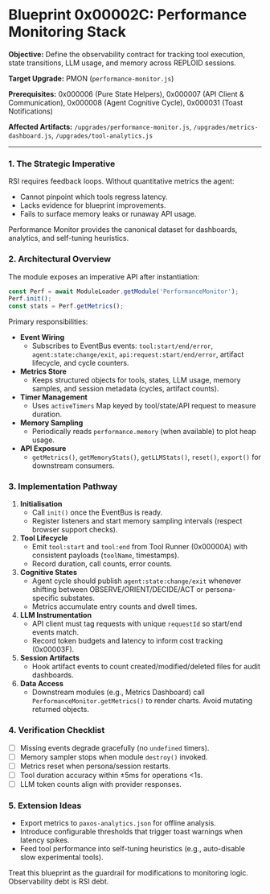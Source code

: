 # Blueprint 0x00002C: Performance Monitoring Stack

**Objective:** Define the observability contract for tracking tool execution, state transitions, LLM usage, and memory across REPLOID sessions.

**Target Upgrade:** PMON (`performance-monitor.js`)

**Prerequisites:** 0x000006 (Pure State Helpers), 0x000007 (API Client & Communication), 0x000008 (Agent Cognitive Cycle), 0x000031 (Toast Notifications)

**Affected Artifacts:** `/upgrades/performance-monitor.js`, `/upgrades/metrics-dashboard.js`, `/upgrades/tool-analytics.js`

---

### 1. The Strategic Imperative
RSI requires feedback loops. Without quantitative metrics the agent:
- Cannot pinpoint which tools regress latency.
- Lacks evidence for blueprint improvements.
- Fails to surface memory leaks or runaway API usage.

Performance Monitor provides the canonical dataset for dashboards, analytics, and self-tuning heuristics.

### 2. Architectural Overview
The module exposes an imperative API after instantiation:

```javascript
const Perf = await ModuleLoader.getModule('PerformanceMonitor');
Perf.init();
const stats = Perf.getMetrics();
```

Primary responsibilities:
- **Event Wiring**
  - Subscribes to EventBus events: `tool:start/end/error`, `agent:state:change/exit`, `api:request:start/end/error`, artifact lifecycle, and cycle counters.
- **Metrics Store**
  - Keeps structured objects for tools, states, LLM usage, memory samples, and session metadata (cycles, artifact counts).
- **Timer Management**
  - Uses `activeTimers` Map keyed by tool/state/API request to measure duration.
- **Memory Sampling**
  - Periodically reads `performance.memory` (when available) to plot heap usage.
- **API Exposure**
  - `getMetrics()`, `getMemoryStats()`, `getLLMStats()`, `reset()`, `export()` for downstream consumers.

### 3. Implementation Pathway
1. **Initialisation**
   - Call `init()` once the EventBus is ready.
   - Register listeners and start memory sampling intervals (respect browser support checks).
2. **Tool Lifecycle**
   - Emit `tool:start` and `tool:end` from Tool Runner (0x00000A) with consistent payloads (`toolName`, timestamps).
   - Record duration, call counts, error counts.
3. **Cognitive States**
   - Agent cycle should publish `agent:state:change/exit` whenever shifting between OBSERVE/ORIENT/DECIDE/ACT or persona-specific substates.
   - Metrics accumulate entry counts and dwell times.
4. **LLM Instrumentation**
   - API client must tag requests with unique `requestId` so start/end events match.
   - Record token budgets and latency to inform cost tracking (0x00003F).
5. **Session Artifacts**
   - Hook artifact events to count created/modified/deleted files for audit dashboards.
6. **Data Access**
   - Downstream modules (e.g., Metrics Dashboard) call `PerformanceMonitor.getMetrics()` to render charts. Avoid mutating returned objects.

### 4. Verification Checklist
- [ ] Missing events degrade gracefully (no `undefined` timers).
- [ ] Memory sampler stops when module `destroy()` invoked.
- [ ] Metrics reset when persona/session restarts.
- [ ] Tool duration accuracy within ±5ms for operations <1s.
- [ ] LLM token counts align with provider responses.

### 5. Extension Ideas
- Export metrics to `paxos-analytics.json` for offline analysis.
- Introduce configurable thresholds that trigger toast warnings when latency spikes.
- Feed tool performance into self-tuning heuristics (e.g., auto-disable slow experimental tools).

Treat this blueprint as the guardrail for modifications to monitoring logic. Observability debt is RSI debt.
